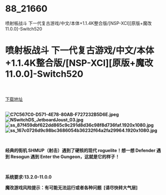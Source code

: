 # 88_21660
喷射板战斗 下一代复古游戏/中文/本体+1.1.4K整合版/[NSP-XCI][原版+魔改11.0.0]-Switch520
# 喷射板战斗 下一代复古游戏/中文/本体+1.1.4K整合版/[NSP-XCI][原版+魔改11.0.0]-Switch520
 <br/></br>
[下载地址](https://www.switch520.cc/article/21660 "下载地址")
<br/></br>

<p><strong><img title="C7C567C0-D571-4E78-80AB-F727232B5D6E.jpeg" src="https://www.switch520.cc/muke_img/2021_08_25_cd70dc93ad50e.jpeg" alt="C7C567C0-D571-4E78-80AB-F727232B5D6E.jpeg"></strong><br>
<strong><img title="NSwitchDS_JetboardJoust_03.jpg" src="https://www.switch520.cc/muke_img/2021_08_25_dcba768f4ff50.jpg" alt="NSwitchDS_JetboardJoust_03.jpg"></strong><br>
<strong><img title="ss_87f459dbf622dd865c9c291d8d36c98f8d736faf.1920x1080.jpg" src="https://www.switch520.cc/muke_img/2021_08_25_c0d31b4a2423b.jpg" alt="ss_87f459dbf622dd865c9c291d8d36c98f8d736faf.1920x1080.jpg"></strong><br>
<strong><img title="ss_167c0726d9c98bc3686054b36232f64a2fa29964.1920x1080.jpg" src="https://www.switch520.cc/muke_img/2021_08_25_af73f0d708ec6.jpg" alt="ss_167c0726d9c98bc3686054b36232f64a2fa29964.1920x1080.jpg">&nbsp;</strong></p>
<p>&nbsp;</p>
<p><strong>经典的街机 SHMUP（射击）遇到了硬核的现代 roguelite！想一想 Defender 遇到 Resogun 遇到 Enter the Gungeon，这就是它的样子！</strong></p>
<p>&nbsp;</p>
<p><strong>系统要求:13.2.0-11.0.0</strong></p>
<p><strong>魔改游戏风险提示：有可能无法运行或者各种问题 &nbsp;[请尽快转大气层]</strong></p>




